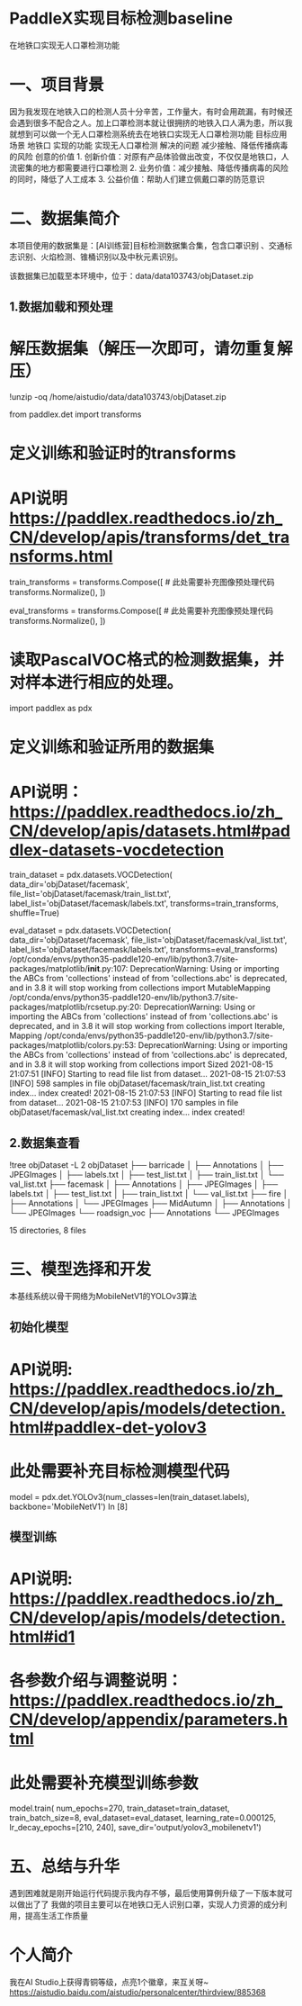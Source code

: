 # PaddleX实现目标检测baseline

在地铁口实现无人口罩检测功能

# 一、项目背景
因为我发现在地铁入口的检测人员十分辛苦，工作量大，有时会用疏漏，有时候还会遇到很多不配合之人。加上口罩检测本就让很拥挤的地铁入口人满为患，所以我就想到可以做一个无人口罩检测系统去在地铁口实现无人口罩检测功能
目标应用场景
    地铁口
实现的功能
    实现无人口罩检测
解决的问题
    减少接触、降低传播病毒的风险
创意的价值
    1. 创新价值：对原有产品体验做出改变，不仅仅是地铁口，人流密集的地方都需要进行口罩检测
    2. 业务价值：减少接触、降低传播病毒的风险的同时，降低了人工成本
    3. 公益价值：帮助人们建立佩戴口罩的防范意识

# 二、数据集简介

本项目使用的数据集是：[AI训练营]目标检测数据集合集，包含口罩识别 、交通标志识别、火焰检测、锥桶识别以及中秋元素识别。

该数据集已加载至本环境中，位于：data/data103743/objDataset.zip

## 1.数据加载和预处理


# 解压数据集（解压一次即可，请勿重复解压）
!unzip -oq /home/aistudio/data/data103743/objDataset.zip

from paddlex.det import transforms

# 定义训练和验证时的transforms
# API说明 https://paddlex.readthedocs.io/zh_CN/develop/apis/transforms/det_transforms.html
train_transforms = transforms.Compose([
    # 此处需要补充图像预处理代码
    transforms.Normalize(),
])

eval_transforms = transforms.Compose([
    # 此处需要补充图像预处理代码
    transforms.Normalize(),
])

# 读取PascalVOC格式的检测数据集，并对样本进行相应的处理。
import paddlex as pdx

# 定义训练和验证所用的数据集
# API说明：https://paddlex.readthedocs.io/zh_CN/develop/apis/datasets.html#paddlex-datasets-vocdetection
train_dataset = pdx.datasets.VOCDetection(
    data_dir='objDataset/facemask',
    file_list='objDataset/facemask/train_list.txt',
    label_list='objDataset/facemask/labels.txt',
    transforms=train_transforms,
    shuffle=True)

eval_dataset = pdx.datasets.VOCDetection(
    data_dir='objDataset/facemask',
    file_list='objDataset/facemask/val_list.txt',
    label_list='objDataset/facemask/labels.txt',
    transforms=eval_transforms)
/opt/conda/envs/python35-paddle120-env/lib/python3.7/site-packages/matplotlib/__init__.py:107: DeprecationWarning: Using or importing the ABCs from 'collections' instead of from 'collections.abc' is deprecated, and in 3.8 it will stop working
  from collections import MutableMapping
/opt/conda/envs/python35-paddle120-env/lib/python3.7/site-packages/matplotlib/rcsetup.py:20: DeprecationWarning: Using or importing the ABCs from 'collections' instead of from 'collections.abc' is deprecated, and in 3.8 it will stop working
  from collections import Iterable, Mapping
/opt/conda/envs/python35-paddle120-env/lib/python3.7/site-packages/matplotlib/colors.py:53: DeprecationWarning: Using or importing the ABCs from 'collections' instead of from 'collections.abc' is deprecated, and in 3.8 it will stop working
  from collections import Sized
2021-08-15 21:07:51 [INFO]	Starting to read file list from dataset...
2021-08-15 21:07:53 [INFO]	598 samples in file objDataset/facemask/train_list.txt
creating index...
index created!
2021-08-15 21:07:53 [INFO]	Starting to read file list from dataset...
2021-08-15 21:07:53 [INFO]	170 samples in file objDataset/facemask/val_list.txt
creating index...
index created!


## 2.数据集查看


!tree objDataset -L 2
objDataset
├── barricade
│   ├── Annotations
│   ├── JPEGImages
│   ├── labels.txt
│   ├── test_list.txt
│   ├── train_list.txt
│   └── val_list.txt
├── facemask
│   ├── Annotations
│   ├── JPEGImages
│   ├── labels.txt
│   ├── test_list.txt
│   ├── train_list.txt
│   └── val_list.txt
├── fire
│   ├── Annotations
│   └── JPEGImages
├── MidAutumn
│   ├── Annotations
│   └── JPEGImages
└── roadsign_voc
    ├── Annotations
    └── JPEGImages

15 directories, 8 files


# 三、模型选择和开发

本基线系统以骨干网络为MobileNetV1的YOLOv3算法

## 初始化模型
# API说明: https://paddlex.readthedocs.io/zh_CN/develop/apis/models/detection.html#paddlex-det-yolov3

# 此处需要补充目标检测模型代码
model = pdx.det.YOLOv3(num_classes=len(train_dataset.labels), backbone='MobileNetV1')
In [8]
## 模型训练
# API说明: https://paddlex.readthedocs.io/zh_CN/develop/apis/models/detection.html#id1
# 各参数介绍与调整说明：https://paddlex.readthedocs.io/zh_CN/develop/appendix/parameters.html

# 此处需要补充模型训练参数
model.train(
    num_epochs=270,
    train_dataset=train_dataset,
    train_batch_size=8,
    eval_dataset=eval_dataset,
    learning_rate=0.000125,
    lr_decay_epochs=[210, 240],
    save_dir='output/yolov3_mobilenetv1')
    



# 五、总结与升华

遇到困难就是刚开始运行代码提示我内存不够，最后使用算例升级了一下版本就可以做出了了
我做的项目主要可以在地铁口无人识别口罩，实现人力资源的成分利用，提高生活工作质量

# 个人简介

我在AI Studio上获得青铜等级，点亮1个徽章，来互关呀~ https://aistudio.baidu.com/aistudio/personalcenter/thirdview/885368

